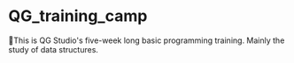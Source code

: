# QG_training_camp
🔰This is QG Studio's five-week long basic programming training. Mainly the study of data structures.
